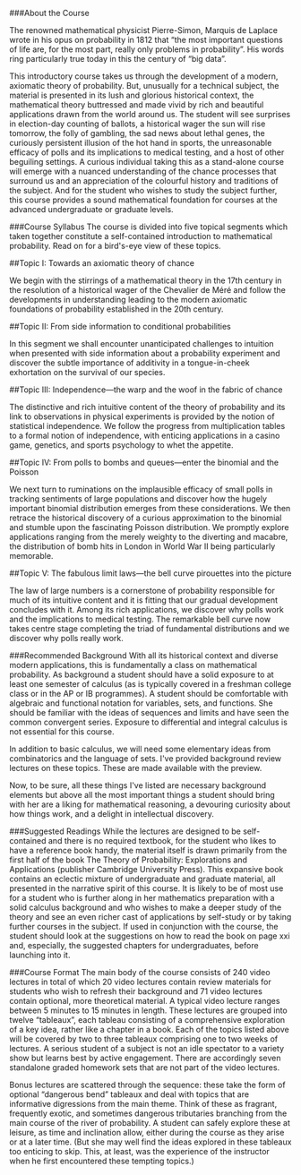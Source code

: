 ###About the Course

The renowned mathematical physicist Pierre-Simon, Marquis de Laplace wrote in his opus on probability in 1812 that “the most important questions of life are, for the most part, really only problems in probability”.  His words ring particularly true today in this the century of “big data”.

This introductory course takes us through the development of a modern, axiomatic theory of probability.  But, unusually for a technical subject, the material is presented in its lush and glorious historical context, the mathematical theory buttressed and made vivid by rich and beautiful applications drawn from the world around us.  The student will see surprises in election-day counting of ballots, a historical wager the sun will rise tomorrow, the folly of gambling, the sad news about lethal genes, the curiously persistent illusion of the hot hand in sports, the unreasonable efficacy of polls and its implications to medical testing, and a host of other beguiling settings.  A curious individual taking this as a stand-alone course will emerge with a nuanced understanding of the chance processes that surround us and an appreciation of the colourful history and traditions of the subject.  And for the student who wishes to study the subject further, this course provides a sound mathematical foundation for courses at the advanced undergraduate or graduate levels. 

###Course Syllabus
The course is divided into five topical segments which taken together constitute a self-contained introduction to mathematical probability.  Read on for a bird's-eye view of these topics.

##Topic I: Towards an axiomatic theory of chance

We begin with the stirrings of a mathematical theory in the 17th century in the resolution of a historical wager of the Chevalier de Méré and follow the developments in understanding leading to the modern axiomatic foundations of probability established in the 20th century.

##Topic II: From side information to conditional probabilities

In this segment we shall encounter unanticipated challenges to intuition when presented with side information about a probability experiment and discover the subtle importance of additivity in a tongue-in-cheek exhortation on the survival of our species.

##Topic III: Independence—the warp and the woof in the fabric of chance

The distinctive and rich intuitive content of the theory of probability and its link to observations in physical experiments is provided by the notion of statistical independence.  We follow the progress from multiplication tables to a formal notion of independence, with enticing applications in a casino game, genetics, and sports psychology to whet the appetite.

##Topic IV: From polls to bombs and queues—enter the binomial and the Poisson

We next turn to ruminations on the implausible efficacy of small polls in tracking sentiments of large populations and discover how the hugely important binomial distribution emerges from these considerations.  We then retrace the historical discovery of a curious approximation to the binomial and stumble upon the fascinating Poisson distribution.  We promptly explore applications ranging from the merely weighty to the diverting and macabre, the distribution of bomb hits in London in World War II being particularly memorable.

##Topic V: The fabulous limit laws—the bell curve pirouettes into the picture

The law of large numbers is a cornerstone of probability responsible for much of its intuitive content and it is fitting that our gradual development concludes with it.  Among its rich applications, we discover why polls work and the implications to medical testing.  The remarkable bell curve now takes centre stage completing the triad of fundamental distributions and we discover why polls really work.

###Recommended Background
With all its historical context and diverse modern applications, this is fundamentally a class on mathematical probability.  As background a student should have a solid exposure to at least one semester of calculus (as is typically covered in a freshman college class or in the AP or IB programmes).  A student should be comfortable with algebraic and functional notation for variables, sets, and functions. She should be familiar with the ideas of sequences and limits and have seen the common convergent series.  Exposure to differential and integral calculus is not essential for this course.

In addition to basic calculus, we will need some elementary ideas from combinatorics and the language of sets.  I've provided background review lectures on these topics. These are made available with the preview.

Now, to be sure, all these things I've listed are necessary background elements but above all the most important things a student should bring with her are a liking for mathematical reasoning, a devouring curiosity about how things work, and a delight in intellectual discovery.

###Suggested Readings
While the lectures are designed to be self-contained and there is no required textbook, for the student who likes to have a reference book handy, the material itself is drawn primarily from the first half of the book The Theory of Probability: Explorations and Applications (publisher Cambridge University Press).  This expansive book contains an eclectic mixture of undergraduate and graduate material, all presented in the narrative spirit of this course.  It is likely to be of most use for a student who is further along in her mathematics preparation with a solid calculus background and who wishes to make a deeper study of the theory and see an even richer cast of applications by self-study or by taking further courses in the subject.  If used in conjunction with the course, the student should look at the suggestions on how to read the book on page xxi and, especially, the suggested chapters for undergraduates, before launching into it.

###Course Format
The main body of the course consists of 240 video lectures in total of which 20 video lectures contain review materials for students who wish to refresh their background and 71 video lectures contain optional, more theoretical material.  A typical video lecture ranges between 5 minutes to 15 minutes in length.  These lectures are grouped into twelve “tableaux”, each tableau consisting of a comprehensive exploration of a key idea, rather like a chapter in a book. Each of the topics listed above will be covered by two to three tableaux comprising one to two weeks of lectures.  A serious student of a subject is not an idle spectator to a variety show but learns best by active engagement.  There are accordingly seven standalone graded homework sets that are not part of the video lectures.

Bonus lectures are scattered through the sequence: these take the form of optional “dangerous bend” tableaux and deal with topics that are informative digressions from the main theme.  Think of these as fragrant, frequently exotic, and sometimes dangerous tributaries branching from the main course of the river of probability.  A student can safely explore these at leisure, as time and inclination allow, either during the course as they arise or at a later time.   (But she may well find the ideas explored in these tableaux too enticing to skip. This, at least, was the experience of the instructor when he first encountered these tempting topics.) 
